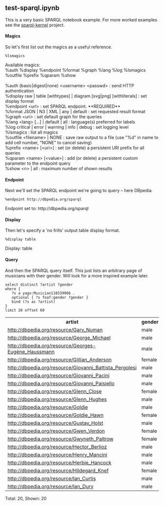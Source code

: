 
## test-sparql.ipynb

This is a very basic SPARQL notebook example. For more worked examples see the [sparql-kernel](https://github.com/paulovn/sparql-kernel/tree/master/examples) project.

#### Magics

So let's first list out the magics as a useful reference.


```sparql
%lsmagics
```


<div class="krn-spql"><div class="magic-help">Available magics:<br/>%auth  %display  %endpoint  %format  %graph  %lang  %log  %lsmagics  %outfile  %prefix  %qparam  %show<br/><br/>%auth (basic|digest|none) &lt;username&gt; &lt;passwd&gt; : send HTTP authentication<br/>%display raw | table [withtypes] | diagram [svg|png] [withliterals] : set display format<br/>%endpoint &lt;url&gt; : set SPARQL endpoint. **REQUIRED**<br/>%format JSON | N3 | XML | any | default : set requested result format<br/>%graph &lt;uri&gt; : set default graph for the queries<br/>%lang &lt;lang&gt; [...] | default | all : language(s) preferred for labels<br/>%log critical | error | warning | info | debug : set logging level<br/>%lsmagics  : list all magics<br/>%outfile &lt;filename&gt; | NONE : save raw output to a file (use &quot;%d&quot; in name to add cell number, &quot;NONE&quot; to cancel saving)<br/>%prefix &lt;name&gt; [&lt;uri&gt;] : set (or delete) a persistent URI prefix for all queries<br/>%qparam &lt;name&gt; [&lt;value&gt;] : add (or delete) a persistent custom parameter to the endpoint query<br/>%show &lt;n&gt; | all : maximum number of shown results</div></div>


#### Endpoint

Next we'll set the SPARQL endpoint we're going to query – here DBpedia.


```sparql
%endpoint http://dbpedia.org/sparql
```


<div class="krn-spql"><div class="magic">Endpoint set to: http://dbpedia.org/sparql</div></div>


#### Display

Then let's specify a 'no frills' output table display format.


```sparql
%display table
```


<div class="krn-spql"><div class="magic">Display: table</div></div>


#### Query

And then the SPARQL query itself. This just lists an arbitrary page of musicians with their gender. Will look for a more inspired example later.


```sparql
select distinct ?artist ?gender
where {
   ?s a yago:Musician110339966 .
   optional { ?s foaf:gender ?gender }
   bind (?s as ?artist)
}
limit 20 offset 60
```


<div class="krn-spql"><table><tr class=hdr><th>artist</th>
<th>gender</th></tr><tr class=odd><td class=val><a href="http://dbpedia.org/resource/Gary_Numan" target="_other">http://dbpedia.org/resource/Gary_Numan</a></td>
<td class=val>male</td></tr><tr class=even><td class=val><a href="http://dbpedia.org/resource/George_Michael" target="_other">http://dbpedia.org/resource/George_Michael</a></td>
<td class=val>male</td></tr><tr class=odd><td class=val><a href="http://dbpedia.org/resource/Georges-Eugène_Haussmann" target="_other">http://dbpedia.org/resource/Georges-Eugène_Haussmann</a></td>
<td class=val>male</td></tr><tr class=even><td class=val><a href="http://dbpedia.org/resource/Gillian_Anderson" target="_other">http://dbpedia.org/resource/Gillian_Anderson</a></td>
<td class=val>female</td></tr><tr class=odd><td class=val><a href="http://dbpedia.org/resource/Giovanni_Battista_Pergolesi" target="_other">http://dbpedia.org/resource/Giovanni_Battista_Pergolesi</a></td>
<td class=val>male</td></tr><tr class=even><td class=val><a href="http://dbpedia.org/resource/Giovanni_Pacini" target="_other">http://dbpedia.org/resource/Giovanni_Pacini</a></td>
<td class=val>male</td></tr><tr class=odd><td class=val><a href="http://dbpedia.org/resource/Giovanni_Paisiello" target="_other">http://dbpedia.org/resource/Giovanni_Paisiello</a></td>
<td class=val>male</td></tr><tr class=even><td class=val><a href="http://dbpedia.org/resource/Glenn_Close" target="_other">http://dbpedia.org/resource/Glenn_Close</a></td>
<td class=val>female</td></tr><tr class=odd><td class=val><a href="http://dbpedia.org/resource/Glenn_Hughes" target="_other">http://dbpedia.org/resource/Glenn_Hughes</a></td>
<td class=val>male</td></tr><tr class=even><td class=val><a href="http://dbpedia.org/resource/Goldie" target="_other">http://dbpedia.org/resource/Goldie</a></td>
<td class=val>male</td></tr><tr class=odd><td class=val><a href="http://dbpedia.org/resource/Goldie_Hawn" target="_other">http://dbpedia.org/resource/Goldie_Hawn</a></td>
<td class=val>female</td></tr><tr class=even><td class=val><a href="http://dbpedia.org/resource/Gustav_Holst" target="_other">http://dbpedia.org/resource/Gustav_Holst</a></td>
<td class=val>male</td></tr><tr class=odd><td class=val><a href="http://dbpedia.org/resource/Gwen_Verdon" target="_other">http://dbpedia.org/resource/Gwen_Verdon</a></td>
<td class=val>female</td></tr><tr class=even><td class=val><a href="http://dbpedia.org/resource/Gwyneth_Paltrow" target="_other">http://dbpedia.org/resource/Gwyneth_Paltrow</a></td>
<td class=val>female</td></tr><tr class=odd><td class=val><a href="http://dbpedia.org/resource/Hector_Berlioz" target="_other">http://dbpedia.org/resource/Hector_Berlioz</a></td>
<td class=val>male</td></tr><tr class=even><td class=val><a href="http://dbpedia.org/resource/Henry_Mancini" target="_other">http://dbpedia.org/resource/Henry_Mancini</a></td>
<td class=val>male</td></tr><tr class=odd><td class=val><a href="http://dbpedia.org/resource/Herbie_Hancock" target="_other">http://dbpedia.org/resource/Herbie_Hancock</a></td>
<td class=val>male</td></tr><tr class=even><td class=val><a href="http://dbpedia.org/resource/Hildegard_Knef" target="_other">http://dbpedia.org/resource/Hildegard_Knef</a></td>
<td class=val>female</td></tr><tr class=odd><td class=val><a href="http://dbpedia.org/resource/Ian_Curtis" target="_other">http://dbpedia.org/resource/Ian_Curtis</a></td>
<td class=val>male</td></tr><tr class=even><td class=val><a href="http://dbpedia.org/resource/Ian_Dury" target="_other">http://dbpedia.org/resource/Ian_Dury</a></td>
<td class=val>male</td></tr></table><div class="tinfo">Total: 20, Shown: 20</div></div>

